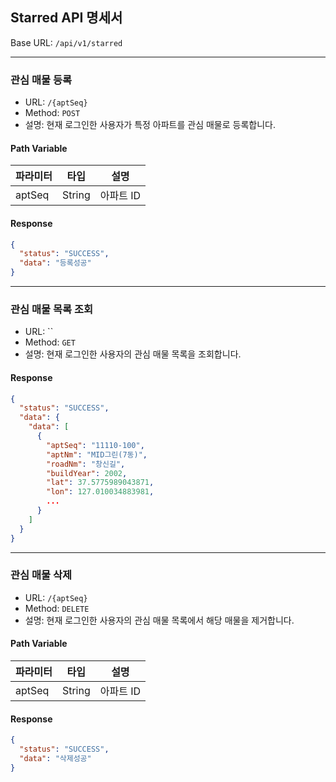 ## Starred API 명세서

Base URL: `/api/v1/starred`

---

### 관심 매물 등록

- URL: `/{aptSeq}`
- Method: `POST`
- 설명: 현재 로그인한 사용자가 특정 아파트를 관심 매물로 등록합니다.

#### Path Variable

| 파라미터 | 타입 | 설명 |
|----------|------|------|
| aptSeq | String | 아파트 ID |

#### Response

```json
{
  "status": "SUCCESS",
  "data": "등록성공"
}
```

---

### 관심 매물 목록 조회

- URL: ``
- Method: `GET`
- 설명: 현재 로그인한 사용자의 관심 매물 목록을 조회합니다.

#### Response

```json
{
  "status": "SUCCESS",
  "data": {
    "data": [
      {
        "aptSeq": "11110-100",
        "aptNm": "MID그린(7동)",
        "roadNm": "창신길",
        "buildYear": 2002,
        "lat": 37.5775989043871,
        "lon": 127.010034883981,
        ...
      }
    ]
  }
}
```

---

### 관심 매물 삭제

- URL: `/{aptSeq}`
- Method: `DELETE`
- 설명: 현재 로그인한 사용자의 관심 매물 목록에서 해당 매물을 제거합니다.

#### Path Variable

| 파라미터 | 타입 | 설명 |
|----------|------|------|
| aptSeq | String | 아파트 ID |

#### Response

```json
{
  "status": "SUCCESS",
  "data": "삭제성공"
}
```